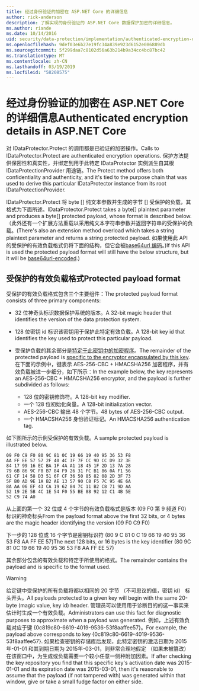 ```yaml
---
title: 经过身份验证的加密在 ASP.NET Core 的详细信息
author: rick-anderson
description: 了解实现的身份验证的 ASP.NET Core 数据保护加密的详细信息。
ms.author: riande
ms.date: 10/14/2016
uid: security/data-protection/implementation/authenticated-encryption-details
ms.openlocfilehash: 9def03e6b27e19fc34a839e923d6152e086889db
ms.sourcegitcommit: 5f299daa7c8102d56a63b214b9a34cc4bc87bc42
ms.translationtype: MT
ms.contentlocale: zh-CN
ms.lasthandoff: 03/19/2019
ms.locfileid: "58208575"
---
```

# <a name="authenticated-encryption-details-in-aspnet-core"></a><span data-ttu-id="84e12-103">经过身份验证的加密在 ASP.NET Core 的详细信息</span><span class="sxs-lookup"><span data-stu-id="84e12-103">Authenticated encryption details in ASP.NET Core</span></span>

<a name="data-protection-implementation-authenticated-encryption-details"></a>

<span data-ttu-id="84e12-104">对 IDataProtector.Protect 的调用都是已验证的加密操作。</span><span class="sxs-lookup"><span data-stu-id="84e12-104">Calls to IDataProtector.Protect are authenticated encryption operations.</span></span> <span data-ttu-id="84e12-105">保护方法提供保密性和真实性，并绑定到用于此特定 IDataProtector 实例派生自其根 IDataProtectionProvider 用途链。</span><span class="sxs-lookup"><span data-stu-id="84e12-105">The Protect method offers both confidentiality and authenticity, and it's tied to the purpose chain that was used to derive this particular IDataProtector instance from its root IDataProtectionProvider.</span></span>

<span data-ttu-id="84e12-106">IDataProtector.Protect 将 byte [] 纯文本参数并生成的字节 [] 受保护的负载，其格式为下面所述。</span><span class="sxs-lookup"><span data-stu-id="84e12-106">IDataProtector.Protect takes a byte[] plaintext parameter and produces a byte[] protected payload, whose format is described below.</span></span> <span data-ttu-id="84e12-107">（此外还有一个扩展方法重载以采用纯文本字符串参数并返回字符串的受保护的负载。</span><span class="sxs-lookup"><span data-stu-id="84e12-107">(There's also an extension method overload which takes a string plaintext parameter and returns a string protected payload.</span></span> <span data-ttu-id="84e12-108">如果使用此 API 的受保护的有效负载格式仍将下面的结构，但它会被[base64url 编码](https://tools.ietf.org/html/rfc4648#section-5)。)</span><span class="sxs-lookup"><span data-stu-id="84e12-108">If this API is used the protected payload format will still have the below structure, but it will be [base64url-encoded](https://tools.ietf.org/html/rfc4648#section-5).)</span></span>

## <a name="protected-payload-format"></a><span data-ttu-id="84e12-109">受保护的有效负载格式</span><span class="sxs-lookup"><span data-stu-id="84e12-109">Protected payload format</span></span>

<span data-ttu-id="84e12-110">受保护的有效负载格式包含三个主要组件：</span><span class="sxs-lookup"><span data-stu-id="84e12-110">The protected payload format consists of three primary components:</span></span>

* <span data-ttu-id="84e12-111">32 位神奇头标识数据保护系统的版本。</span><span class="sxs-lookup"><span data-stu-id="84e12-111">A 32-bit magic header that identifies the version of the data protection system.</span></span>

* <span data-ttu-id="84e12-112">128 位密钥 id 标识该密钥用于保护此特定有效负载。</span><span class="sxs-lookup"><span data-stu-id="84e12-112">A 128-bit key id that identifies the key used to protect this particular payload.</span></span>

* <span data-ttu-id="84e12-113">受保护负载的其余部分是[特定于此密钥中的加密程序](xref:security/data-protection/implementation/subkeyderivation#data-protection-implementation-subkey-derivation)。</span><span class="sxs-lookup"><span data-stu-id="84e12-113">The remainder of the protected payload is [specific to the encryptor encapsulated by this key](xref:security/data-protection/implementation/subkeyderivation#data-protection-implementation-subkey-derivation).</span></span> <span data-ttu-id="84e12-114">在下面的示例中，键表示 AES-256-CBC + HMACSHA256 加密程序，并有效负载被进一步细分，如下所示：</span><span class="sxs-lookup"><span data-stu-id="84e12-114">In the example below, the key represents an AES-256-CBC + HMACSHA256 encryptor, and the payload is further subdivided as follows:</span></span>
  * <span data-ttu-id="84e12-115">128 位的密钥修饰符。</span><span class="sxs-lookup"><span data-stu-id="84e12-115">A 128-bit key modifier.</span></span>
  * <span data-ttu-id="84e12-116">一个 128 位初始化向量。</span><span class="sxs-lookup"><span data-stu-id="84e12-116">A 128-bit initialization vector.</span></span>
  * <span data-ttu-id="84e12-117">AES-256-CBC 输出 48 个字节。</span><span class="sxs-lookup"><span data-stu-id="84e12-117">48 bytes of AES-256-CBC output.</span></span>
  * <span data-ttu-id="84e12-118">一个 HMACSHA256 身份验证标记。</span><span class="sxs-lookup"><span data-stu-id="84e12-118">An HMACSHA256 authentication tag.</span></span>

<span data-ttu-id="84e12-119">如下图所示的示例受保护的有效负载。</span><span class="sxs-lookup"><span data-stu-id="84e12-119">A sample protected payload is illustrated below.</span></span>

```
09 F0 C9 F0 80 9C 81 0C 19 66 19 40 95 36 53 F8
AA FF EE 57 57 2F 40 4C 3F 7F CC 9D CC D9 32 3E
84 17 99 16 EC BA 1F 4A A1 18 45 1F 2D 13 7A 28
79 6B 86 9C F8 B7 84 F9 26 31 FC B1 86 0A F1 56
61 CF 14 58 D3 51 6F CF 36 50 85 82 08 2D 3F 73
5F B0 AD 9E 1A B2 AE 13 57 90 C8 F5 7C 95 4E 6A
8A AA 06 EF 43 CA 19 62 84 7C 11 B2 C8 71 9D AA
52 19 2E 5B 4C 1E 54 F0 55 BE 88 92 12 C1 4B 5E
52 C9 74 A0
```

<span data-ttu-id="84e12-120">从上面的第一个 32 位或 4 个字节的有效负载格式是版本 (09 F0 第 9 频道 F0) 标识的神奇标头</span><span class="sxs-lookup"><span data-stu-id="84e12-120">From the payload format above the first 32 bits, or 4 bytes are the magic header identifying the version (09 F0 C9 F0)</span></span>

<span data-ttu-id="84e12-121">下一步的 128 位或 16 个字节是密钥标识符 (80 9 C 81 0 C 19 66 19 40 95 36 53 F8 AA FF EE 57)</span><span class="sxs-lookup"><span data-stu-id="84e12-121">The next 128 bits, or 16 bytes is the key identifier (80 9C 81 0C 19 66 19 40 95 36 53 F8 AA FF EE 57)</span></span>

<span data-ttu-id="84e12-122">其余部分包含的有效负载和特定于所使用的格式。</span><span class="sxs-lookup"><span data-stu-id="84e12-122">The remainder contains the payload and is specific to the format used.</span></span>

> [!WARNING]
> <span data-ttu-id="84e12-123">给定键中受保护的所有负载将都以相同的 20 字节 （不可思议的值，密钥 id） 标头开头。</span><span class="sxs-lookup"><span data-stu-id="84e12-123">All payloads protected to a given key will begin with the same 20-byte (magic value, key id) header.</span></span> <span data-ttu-id="84e12-124">管理员可以使用用于诊断目的的这一事实来估计时生成一个有效负载。</span><span class="sxs-lookup"><span data-stu-id="84e12-124">Administrators can use this fact for diagnostic purposes to approximate when a payload was generated.</span></span> <span data-ttu-id="84e12-125">例如，上述有效负载对应于键 {0c819c80-6619-4019-9536-53f8aaffee57}。</span><span class="sxs-lookup"><span data-stu-id="84e12-125">For example, the payload above corresponds to key {0c819c80-6619-4019-9536-53f8aaffee57}.</span></span> <span data-ttu-id="84e12-126">如果检查密钥的存储库后发现，此特定密钥的激活日期为 2015年-01-01 和其到期日期为 2015年-03-01，则非常合理地假定 （如果未被篡改） 在该窗口中，为生成或负载需要一个较小任意一侧种附加因素。</span><span class="sxs-lookup"><span data-stu-id="84e12-126">If after checking the key repository you find that this specific key's activation date was 2015-01-01 and its expiration date was 2015-03-01, then it's reasonable to assume that the payload (if not tampered with) was generated within that window, give or take a small fudge factor on either side.</span></span>
